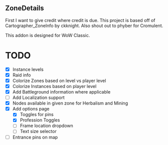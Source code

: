 ## ZoneDetails
First I want to give credit where credit is due. This project is based off of Cartographer_ZoneInfo by ckknight. Also shout out to phyber for Cromulent.

This addon is designed for WoW Classic.

# TODO
* [x] Instance levels
* [x] Raid info
* [x] Colorize Zones based on level vs player level
* [x] Colorize Instances based on player level
* [x] Add Battleground information where applicable
* [ ] Add Localization support
* [x] Nodes available in given zone for Herbalism and Mining 
* [x] Add options page
    * [x] Toggles for pins
    * [x] Profession Toggles
    * [ ] Frame location dropdown
    * [ ] Text size selector
* [ ] Entrance pins on map